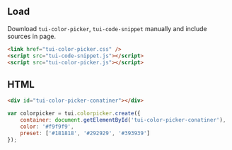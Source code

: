 ## Load

Download `tui-color-picker`, `tui-code-snippet` manually and include sources in page.

```html
<link href="tui-color-picker.css" />
<script src="tui-code-snippet.js"></script>
<script src="tui-color-picker.js"></script>
```

## HTML
```html
<div id="tui-color-picker-conatiner"></div>
```
```js
var colorpicker = tui.colorpicker.create({
    container: document.getElementById('tui-color-picker-conatiner'),
    color: '#f9f9f9',
    preset: ['#181818', '#292929', '#393939']
});
```
